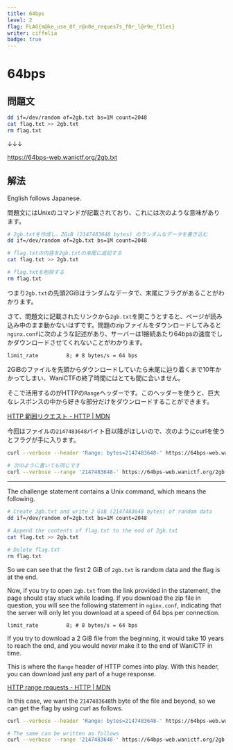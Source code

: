 ```yaml
---
title: 64bps
level: 2
flag: FLAG{m@ke_use_0f_r@n0e_reques7s_f0r_l@r9e_f1les}
writer: ciffelia
badge: true
---
```


# 64bps

## 問題文

```sh
dd if=/dev/random of=2gb.txt bs=1M count=2048
cat flag.txt >> 2gb.txt
rm flag.txt
```

↓↓↓

<https://64bps-web.wanictf.org/2gb.txt>

## 解法

English follows Japanese.

問題文にはUnixのコマンドが記載されており、これには次のような意味があります。

```sh
# 2gb.txtを作成し、2GiB (2147483648 bytes) のランダムなデータを書き込む
dd if=/dev/random of=2gb.txt bs=1M count=2048

# flag.txtの内容を2gb.txtの末尾に追記する
cat flag.txt >> 2gb.txt

# flag.txtを削除する
rm flag.txt
```

つまり`2gb.txt`の先頭2GiBはランダムなデータで、末尾にフラグがあることがわかります。

さて、問題文に記載されたリンクから`2gb.txt`を開こうとすると、ページが読み込み中のまま動かないはずです。問題のzipファイルをダウンロードしてみると`nginx.conf`に次のような記述があり、サーバーは1接続あたり64bpsの速度でしかダウンロードさせてくれないことがわかります。

```
limit_rate         8; # 8 bytes/s = 64 bps
```

2GiBのファイルを先頭からダウンロードしていたら末尾に辿り着くまで10年かかってしまい、WaniCTFの終了時間にはとても間に合いません。

そこで活用するのがHTTPの`Range`ヘッダーです。このヘッダーを使うと、巨大なレスポンスの中から好きな部分だけをダウンロードすることができます。

[HTTP 範囲リクエスト - HTTP | MDN](https://developer.mozilla.org/ja/docs/Web/HTTP/Range_requests)

今回はファイルの`2147483648`バイト目以降がほしいので、次のようにcurlを使うとフラグが手に入ります。

```sh
curl --verbose --header 'Range: bytes=2147483648-' https://64bps-web.wanictf.org/2gb.txt

# 次のように書いても同じです
curl --verbose --range '2147483648-' https://64bps-web.wanictf.org/2gb.txt
```

---

The challenge statement contains a Unix command, which means the following.

```sh
# Create 2gb.txt and write 2 GiB (2147483648 bytes) of random data
dd if=/dev/random of=2gb.txt bs=1M count=2048

# Append the contents of flag.txt to the end of 2gb.txt
cat flag.txt >> 2gb.txt

# Delete flag.txt
rm flag.txt
```

So we can see that the first 2 GiB of `2gb.txt` is random data and the flag is at the end.

Now, if you try to open `2gb.txt` from the link provided in the statement, the page should stay stuck while loading. If you download the zip file in question, you will see the following statement in `nginx.conf`, indicating that the server will only let you download at a speed of 64 bps per connection.

```
limit_rate         8; # 8 bytes/s = 64 bps
```

If you try to download a 2 GiB file from the beginning, it would take 10 years to reach the end, and you would never make it to the end of WaniCTF in time.

This is where the `Range` header of HTTP comes into play. With this header, you can download just any part of a huge response.

[HTTP range requests - HTTP | MDN](https://developer.mozilla.org/en-US/docs/Web/HTTP/Range_requests)

In this case, we want the `2147483648`th byte of the file and beyond, so we can get the flag by using curl as follows.

```sh
curl --verbose --header 'Range: bytes=2147483648-' https://64bps-web.wanictf.org/2gb.txt

# The same can be written as follows
curl --verbose --range '2147483648-' https://64bps-web.wanictf.org/2gb.txt
```
